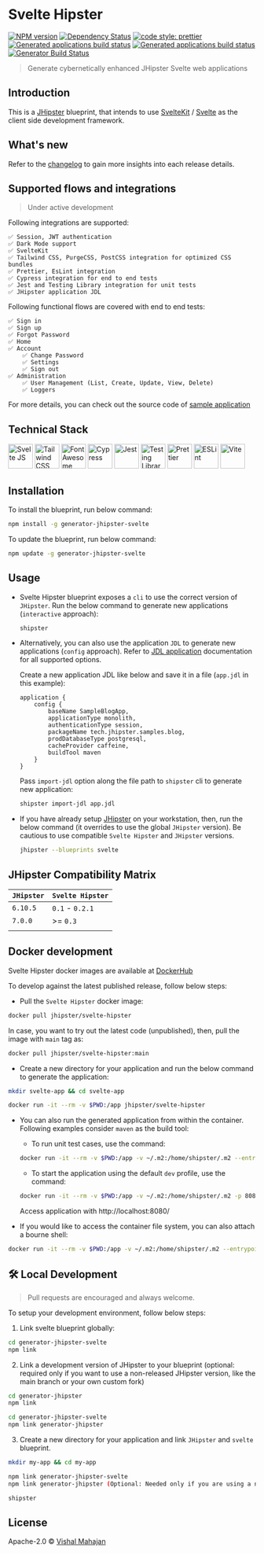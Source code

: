 # Svelte Hipster

[![NPM version][npm-image]][npm-url] [![Dependency Status][daviddm-image]][daviddm-url] [![code style: prettier][prettier-image]][prettier-url] [![Generated applications build status][github-actions-apps-generator-dev-image]][github-actions-url] [![Generated applications build status][github-actions-apps-generator-prod-image]][github-actions-url] [![Generator Build Status][github-actions-generator-image]][github-actions-url]

> Generate cybernetically enhanced JHipster Svelte web applications

## Introduction

This is a [JHipster](https://www.jhipster.tech/) blueprint, that intends to use [SvelteKit](https://kit.svelte.dev/) / [Svelte](https://svelte.dev/) as the client side development framework.

## What's new

Refer to the [changelog](./CHANGELOG.md) to gain more insights into each release details.

## Supported flows and integrations

> Under active development

Following integrations are supported:

    ✅ Session, JWT authentication
    ✅ Dark Mode support
    ✅ SvelteKit
    ✅ Tailwind CSS, PurgeCSS, PostCSS integration for optimized CSS bundles
    ✅ Prettier, EsLint integration
    ✅ Cypress integration for end to end tests
    ✅ Jest and Testing Library integration for unit tests
    ✅ JHipster application JDL

Following functional flows are covered with end to end tests:

    ✅ Sign in
    ✅ Sign up
    ✅ Forgot Password
    ✅ Home
    ✅ Account
        ✅ Change Password
        ✅ Settings
        ✅ Sign out
    ✅ Administration
        ✅ User Management (List, Create, Update, View, Delete)
        ✅ Loggers

For more details, you can check out the source code of [sample application](https://github.com/jhipster/jhipster-sample-app-svelte)

## Technical Stack

<a href="https://svelte.dev" target="_blank" ><img alt="Svelte JS" height="50px" src="https://svelte.dev/svelte-logo-horizontal.svg"></a>
<a href="https://tailwindcss.com/" target="_blank" ><img alt="Tailwind CSS" height="50px" src="https://refactoringui.nyc3.cdn.digitaloceanspaces.com/tailwind-logo.svg"></a>
<a href="https://fontawesome.com/" target="_blank"><img alt="Font Awesome" height="50px" src="https://api.iconify.design/simple-icons:fontawesome.svg"></a>
<a href="https://www.cypress.io/" target="_blank" style="display:inline-block;" ><img alt="Cypress" height="50px" src="https://cloud.githubusercontent.com/assets/1268976/20607953/d7ae489c-b24a-11e6-9cc4-91c6c74c5e88.png"></a>
<a href="https://jestjs.io/" target="_blank" ><img alt="Jest" height="50px" src="https://api.iconify.design/logos:jest.svg"></a>
<a href="https://testing-library.com/" target="_blank"><img alt="Testing Library" height="50px" src="https://testing-library.com/img/octopus-128x128.png"></a>
<a href="https://prettier.io/" target="_blank"><img alt="Prettier" height="50px" src="https://raw.githubusercontent.com/prettier/prettier-logo/master/images/prettier-banner-dark.png"></a>
<a href="https://prettier.io/" target="_blank"><img alt="ESLint" height="50px" src="https://api.iconify.design/logos:eslint.svg"></a>
<a href="https://vitejs.dev/guide/" target="_blank"><img alt="Vite" height="50px" src="https://vitejs.dev/logo.svg"></a>

## Installation

To install the blueprint, run below command:

```bash
npm install -g generator-jhipster-svelte
```

To update the blueprint, run below command:

```bash
npm update -g generator-jhipster-svelte
```

## Usage

-   Svelte Hipster blueprint exposes a `cli` to use the correct version of `JHipster`. Run the below command to generate new applications (`interactive` approach):

    ```bash
    shipster
    ```

-   Alternatively, you can also use the application `JDL` to generate new applications (`config` approach). Refer to [JDL application](https://www.jhipster.tech/jdl/applications) documentation for all supported options.

    Create a new application JDL like below and save it in a file (`app.jdl` in this example):

    ```
    application {
        config {
            baseName SampleBlogApp,
            applicationType monolith,
            authenticationType session,
            packageName tech.jhipster.samples.blog,
            prodDatabaseType postgresql,
            cacheProvider caffeine,
            buildTool maven
        }
    }
    ```

    Pass `import-jdl` option along the file path to `shipster` cli to generate new application:

    ```bash
    shipster import-jdl app.jdl
    ```

-   If you have already setup [JHipster](https://www.jhipster.tech/installation/) on your workstation, then, run the below command (it overrides to use the global `JHipster` version). Be cautious to use compatible `Svelte Hipster` and `JHipster` versions.

    ```bash
    jhipster --blueprints svelte
    ```

## JHipster Compatibility Matrix

| `JHipster` | `Svelte Hipster` |
| ---------- | ---------------- |
| `6.10.5`   | `0.1` - `0.2.1`  |
| `7.0.0`    | >= `0.3`         |
|            |                  |

## Docker development

Svelte Hipster docker images are available at [DockerHub](https://hub.docker.com/r/jhipster/svelte-hipster)

To develop against the latest published release, follow below steps:

-   Pull the `Svelte Hipster` docker image:

```sh
docker pull jhipster/svelte-hipster
```

In case, you want to try out the latest code (unpublished), then, pull the image with `main` tag as:

```sh
docker pull jhipster/svelte-hipster:main
```

-   Create a new directory for your application and run the below command to generate the application:

```sh
mkdir svelte-app && cd svelte-app

docker run -it --rm -v $PWD:/app jhipster/svelte-hipster
```

-   You can also run the generated application from within the container. Following examples consider `maven` as the build tool:

    -   To run unit test cases, use the command:

    ```sh
    docker run -it --rm -v $PWD:/app -v ~/.m2:/home/shipster/.m2 --entrypoint ./mvnw jhipster/svelte-hipster clean test
    ```

    -   To start the application using the default `dev` profile, use the command:

    ```sh
    docker run -it --rm -v $PWD:/app -v ~/.m2:/home/shipster/.m2 -p 8080:8080 --entrypoint ./mvnw jhipster/svelte-hipster -DskipTests
    ```

    Access application with http://localhost:8080/

-   If you would like to access the container file system, you can also attach a bourne shell:

```sh
docker run -it --rm -v $PWD:/app -v ~/.m2:/home/shipster/.m2 --entrypoint sh jhipster/svelte-hipster
```

## 🛠️ Local Development

> Pull requests are encouraged and always welcome.

To setup your development environment, follow below steps:

1. Link svelte blueprint globally:

```bash
cd generator-jhipster-svelte
npm link
```

2. Link a development version of JHipster to your blueprint (optional: required only if you want to use a non-released JHipster version, like the main branch or your own custom fork)

```bash
cd generator-jhipster
npm link

cd generator-jhipster-svelte
npm link generator-jhipster
```

3. Create a new directory for your application and link `JHipster` and `svelte` blueprint.

```bash
mkdir my-app && cd my-app

npm link generator-jhipster-svelte
npm link generator-jhipster (Optional: Needed only if you are using a non-released JHipster version)

shipster

```

## License

Apache-2.0 © [Vishal Mahajan](https://twitter.com/vishal423)

[npm-image]: https://img.shields.io/npm/v/generator-jhipster-svelte.svg
[npm-url]: https://npmjs.org/package/generator-jhipster-svelte
[daviddm-image]: https://david-dm.org/jhipster/generator-jhipster-svelte.svg?theme=shields.io
[daviddm-url]: https://david-dm.org/jhipster/generator-jhipster-svelte
[prettier-image]: https://img.shields.io/badge/code_style-prettier-ff69b4.svg?style=flat-square
[prettier-url]: https://github.com/prettier/prettier
[github-actions-apps-generator-dev-image]: https://github.com/jhipster/generator-jhipster-svelte/workflows/Svelte%20Dev%20Profile%20Applications/badge.svg
[github-actions-apps-generator-prod-image]: https://github.com/jhipster/generator-jhipster-svelte/workflows/Svelte%20Prod%20Profile%20Applications/badge.svg
[github-actions-generator-image]: https://github.com/jhipster/generator-jhipster-svelte/workflows/Svelte%20Generator/badge.svg
[github-actions-url]: https://github.com/jhipster/generator-jhipster-svelte/actions

